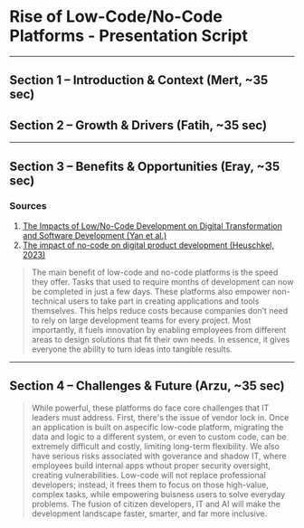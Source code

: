 # Rise of Low-Code/No-Code Platforms - Presentation Script

---

## Section 1 – Introduction & Context (Mert, ~35 sec)




## Section 2 – Growth & Drivers (Fatih, ~35 sec)

---

## Section 3 – Benefits & Opportunities (Eray, ~35 sec)

### Sources

1. [The Impacts of Low/No-Code Development on Digital Transformation and Software Development (Yan et al.)](https://arxiv.org/pdf/2112.14073)
2. [The impact of no-code on digital product development (Heuschkel, 2023)](https://arxiv.org/pdf/2307.16717)

> The main benefit of low-code and no-code platforms is the speed they offer. Tasks that used to require months of development can now be completed in just a few days. These platforms also empower non-technical users to take part in creating applications and tools themselves. This helps reduce costs because companies don’t need to rely on large development teams for every project. Most importantly, it fuels innovation by enabling employees from different areas to design solutions that fit their own needs. In essence, it gives everyone the ability to turn ideas into tangible results.

---

## Section 4 – Challenges & Future (Arzu, ~35 sec)
> While powerful, these platforms do face core challenges that IT leaders must address. First, there's the issue of vendor lock in. Once an application is built on aspecific low-code platform, migrating the data and logic to a different system, or even to custom code, can be extremely difficult and costly, limiting long-term flexibility.
  We also have serious risks associated with goverance and shadow IT, where employees build internal apps wthout proper security oversight, creating vulnerabilities.
Low-code will not replace professional developers; instead, it frees them to focus on those high-value, complex tasks, while empowering buisness users to solve everyday problems. The fusion of citizen developers, IT and AI will make the development landscape faster, smarter, and far more inclusive.
